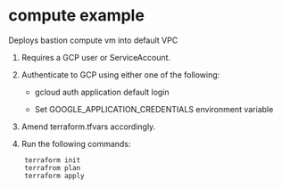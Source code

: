 # compute example

Deploys bastion compute vm into default VPC

1. Requires a GCP user or ServiceAccount.

1. Authenticate to GCP using either one of the following:

   - gcloud auth application default login

   - Set GOOGLE_APPLICATION_CREDENTIALS environment variable

1. Amend terraform.tfvars accordingly.

1. Run the following commands:

```
    terraform init
    terrafrom plan
    terraform apply
```
